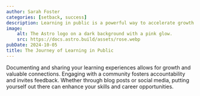 ```yaml
---
author: Sarah Foster
categories: [setback, success]
description: Learning in public is a powerful way to accelerate growth and build confidence.
image:
    alt: The Astro logo on a dark background with a pink glow.
    src: https://docs.astro.build/assets/rose.webp
pubDate: 2024-10-05
title: The Journey of Learning in Public
---
```


Documenting and sharing your learning experiences allows for growth and valuable connections. Engaging with a community fosters accountability and invites feedback. Whether through blog posts or social media, putting yourself out there can enhance your skills and career opportunities.
